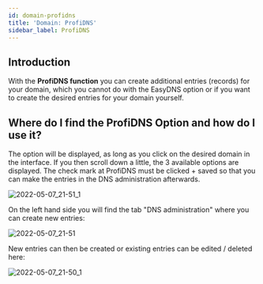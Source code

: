 ```yaml
---
id: domain-profidns
title: 'Domain: ProfiDNS'
sidebar_label: ProfiDNS
---
```


## Introduction

With the **ProfiDNS function** you can create additional entries (records) for your domain, which you cannot do with the EasyDNS option or if you want to create the desired entries for your domain yourself.

## Where do I find the ProfiDNS Option and how do I use it?

The option will be displayed, as long as you click on the desired domain in the interface.
If you then scroll down a little, the 3 available options are displayed.
The check mark at ProfiDNS must be clicked + saved so that you can make the entries in the DNS administration afterwards.

![2022-05-07_21-51_1](https://user-images.githubusercontent.com/61953937/167269777-0eb9629d-e2cf-4a10-8b00-a3693ffee965.png)

On the left hand side you will find the tab "DNS administration" where you can create new entries: 

![2022-05-07_21-51](https://user-images.githubusercontent.com/61953937/167269786-e29f7c79-f5ab-485f-80bc-fe158701cf77.png)

New entries can then be created or existing entries can be edited / deleted here:

![2022-05-07_21-50_1](https://user-images.githubusercontent.com/61953937/167269801-b196c34c-a4ce-4126-b08c-9c64a9eb5e47.png)
